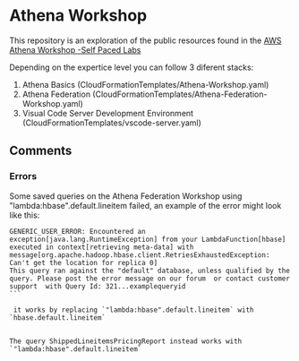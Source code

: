 # Athena Workshop 

This repository is an exploration of the public resources found in the [AWS Athena Workshop -Self Paced Labs](https://catalog.us-east-1.prod.workshops.aws/workshops/9981f1a1-abdc-49b5-8387-cb01d238bb78/en-US/20-howtostart/201-self-paced/2013-cloudformation)

Depending on the expertice level you can follow 3 diferent stacks: 

1. Athena Basics (CloudFormationTemplates/Athena-Workshop.yaml)
2. Athena Federation (CloudFormationTemplates/Athena-Federation-Workshop.yaml)
3. Visual Code Server Development Environment (CloudFormationTemplates/vscode-server.yaml)



## Comments 

### Errors 
Some saved queries on the Athena Federation Workshop using "lambda:hbase".default.lineitem failed, an example of the error might look like this:


````
GENERIC_USER_ERROR: Encountered an exception[java.lang.RuntimeException] from your LambdaFunction[hbase] executed in context[retrieving meta-data] with message[org.apache.hadoop.hbase.client.RetriesExhaustedException: Can't get the location for replica 0]
This query ran against the "default" database, unless qualified by the query. Please post the error message on our forum  or contact customer support  with Query Id: 321...examplequeryid
```

 it works by replacing `"lambda:hbase".default.lineitem` with `hbase.default.lineitem`


The query ShippedLineitemsPricingReport instead works with `"lambda:hbase".default.lineitem`